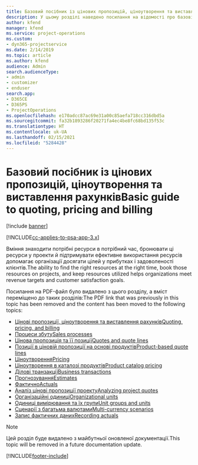 ```yaml
---
title: Базовий посібник із цінових пропозицій, ціноутворення та виставлення рахунків
description: У цьому розділі наведено посилання на відомості про базові цінові пропозиції, ціноутворення та надсилання рахунків у Project Service Automation.
author: kfend
manager: kfend
ms.service: project-operations
ms.custom:
- dyn365-projectservice
ms.date: 2/14/2019
ms.topic: article
ms.author: kfend
audience: Admin
search.audienceType:
- admin
- customizer
- enduser
search.app:
- D365CE
- D365PS
- ProjectOperations
ms.openlocfilehash: e170adcc87ac69e31a00c85aefa718cc316dbd5a
ms.sourcegitcommit: fa32b1893286f20271fa4ec4be8fc68bd135f53c
ms.translationtype: HT
ms.contentlocale: uk-UA
ms.lasthandoff: 02/15/2021
ms.locfileid: "5284428"
---
```

# <a name="basic-guide-to-quoting-pricing-and-billing"></a><span data-ttu-id="b8b2a-103">Базовий посібник із цінових пропозицій, ціноутворення та виставлення рахунків</span><span class="sxs-lookup"><span data-stu-id="b8b2a-103">Basic guide to quoting, pricing and billing</span></span>

[!include [banner](../../includes/psa-now-project-operations.md)]

[!INCLUDE[cc-applies-to-psa-app-3.x](../../includes/cc-applies-to-psa-app-3x.md)]

<span data-ttu-id="b8b2a-104">Вміння знаходити потрібні ресурси в потрібний час, бронювати ці ресурси у проекти й підтримувати ефективне використання ресурсів допомагає організації досягати цілей у прибутках і задоволеності клієнтів.</span><span class="sxs-lookup"><span data-stu-id="b8b2a-104">The ability to find the right resources at the right time, book those resources on projects, and keep resources utilized helps organizations meet revenue targets and customer satisfaction goals.</span></span> 

<span data-ttu-id="b8b2a-105">Посилання на PDF-файл було видалено з цього розділу, а вміст переміщено до таких розділів:</span><span class="sxs-lookup"><span data-stu-id="b8b2a-105">The PDF link that was previously in this topic has been removed and the content has been moved to the following topics:</span></span>

- [<span data-ttu-id="b8b2a-106">Цінові пропозиції, ціноутворення та виставлення рахунків</span><span class="sxs-lookup"><span data-stu-id="b8b2a-106">Quoting, pricing, and billing</span></span>](../quote-bill-price.md)
- [<span data-ttu-id="b8b2a-107">Процеси збуту</span><span class="sxs-lookup"><span data-stu-id="b8b2a-107">Sales processes</span></span>](../basic-sales-process.md)
- [<span data-ttu-id="b8b2a-108">Цінова пропозиція та її позиції</span><span class="sxs-lookup"><span data-stu-id="b8b2a-108">Quotes and quote lines</span></span>](../basic-quote-lines.md)
- [<span data-ttu-id="b8b2a-109">Позиції в ціновій пропозиції на основі продуктів</span><span class="sxs-lookup"><span data-stu-id="b8b2a-109">Product-based quote lines</span></span>](../product-based-quote-lines.md)
- [<span data-ttu-id="b8b2a-110">Ціноутворення</span><span class="sxs-lookup"><span data-stu-id="b8b2a-110">Pricing</span></span>](../basic-pricing.md)
- [<span data-ttu-id="b8b2a-111">Ціноутворення в каталозі продуктів</span><span class="sxs-lookup"><span data-stu-id="b8b2a-111">Product catalog pricing</span></span>](../product-catalog-pricing.md)
- [<span data-ttu-id="b8b2a-112">Ділові транзакції</span><span class="sxs-lookup"><span data-stu-id="b8b2a-112">Business transactions</span></span>](../basic-business-transactions.md)
- [<span data-ttu-id="b8b2a-113">Прогнозування</span><span class="sxs-lookup"><span data-stu-id="b8b2a-113">Estimates</span></span>](../estimates.md)
- [<span data-ttu-id="b8b2a-114">Фактично</span><span class="sxs-lookup"><span data-stu-id="b8b2a-114">Actuals</span></span>](../actuals.md)
- [<span data-ttu-id="b8b2a-115">Аналіз цінові пропозиції проекту</span><span class="sxs-lookup"><span data-stu-id="b8b2a-115">Analyzing project quotes</span></span>](../basic-analyzing-quotes.md)
- [<span data-ttu-id="b8b2a-116">Організаційні одиниці</span><span class="sxs-lookup"><span data-stu-id="b8b2a-116">Organizational units</span></span>](../advanced-organizational.md)
- [<span data-ttu-id="b8b2a-117">Одиниці вимірювання та їх групи</span><span class="sxs-lookup"><span data-stu-id="b8b2a-117">Unit groups and units</span></span>](../advanced-units.md)
- [<span data-ttu-id="b8b2a-118">Сценарії з багатьма валютами</span><span class="sxs-lookup"><span data-stu-id="b8b2a-118">Multi-currency scenarios</span></span>](../advanced-currency.md)
- [<span data-ttu-id="b8b2a-119">Запис фактичних даних</span><span class="sxs-lookup"><span data-stu-id="b8b2a-119">Recording actuals</span></span>](../advanced-actuals.md)

> [!NOTE]
> <span data-ttu-id="b8b2a-120">Цей розділ буде видалено з майбутньої оновленої документації.</span><span class="sxs-lookup"><span data-stu-id="b8b2a-120">This topic will be removed in a future documentation update.</span></span> 


[!INCLUDE[footer-include](../../includes/footer-banner.md)]